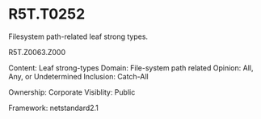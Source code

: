 # R5T.T0252
Filesystem path-related leaf strong types.

R5T.Z0063.Z000

Content: Leaf strong-types
Domain: File-system path related
Opinion: All, Any, or Undetermined
Inclusion: Catch-All

Ownership: Corporate
Visiblity: Public

Framework: netstandard2.1